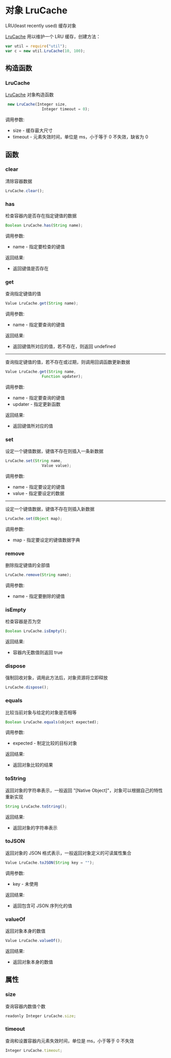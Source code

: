 # 对象 LruCache
LRU(least recently used) 缓存对象

[LruCache](/docs/manual/object/ifs/lrucache.md.html) 用以维护一个 LRU 缓存，创建方法：
```JavaScript
var util = require("util");
var c = new util.LruCache(10, 100);
```
## 构造函数
        
### LruCache
[LruCache](/docs/manual/object/ifs/lrucache.md.html) 对象构造函数
```JavaScript
 new LruCache(Integer size,
                Integer timeout = 0);
```

调用参数:
* size - 缓存最大尺寸
* timeout - 元素失效时间，单位是 ms，小于等于 0 不失效，缺省为 0

## 函数
        
### clear
清除容器数据
```JavaScript
LruCache.clear();
```

### has
检查容器内是否存在指定键值的数据
```JavaScript
Boolean LruCache.has(String name);
```

调用参数:
* name - 指定要检查的键值

返回结果:
* 返回键值是否存在

### get
查询指定键值的值
```JavaScript
Value LruCache.get(String name);
```

调用参数:
* name - 指定要查询的键值

返回结果:
* 返回键值所对应的值，若不存在，则返回 undefined

--------------------------
查询指定键值的值，若不存在或过期，则调用回调函数更新数据
```JavaScript
Value LruCache.get(String name,
                Function updater);
```

调用参数:
* name - 指定要查询的键值
* updater - 指定更新函数

返回结果:
* 返回键值所对应的值

### set
设定一个键值数据，键值不存在则插入一条新数据
```JavaScript
LruCache.set(String name,
                Value value);
```

调用参数:
* name - 指定要设定的键值
* value - 指定要设定的数据

--------------------------
设定一个键值数据，键值不存在则插入新数据
```JavaScript
LruCache.set(Object map);
```

调用参数:
* map - 指定要设定的键值数据字典

### remove
删除指定键值的全部值
```JavaScript
LruCache.remove(String name);
```

调用参数:
* name - 指定要删除的键值

### isEmpty
检查容器是否为空
```JavaScript
Boolean LruCache.isEmpty();
```

返回结果:
* 容器内无数值则返回 true

### dispose
强制回收对象，调用此方法后，对象资源将立即释放
```JavaScript
LruCache.dispose();
```

### equals
比较当前对象与给定的对象是否相等
```JavaScript
Boolean LruCache.equals(object expected);
```

调用参数:
* expected - 制定比较的目标对象

返回结果:
* 返回对象比较的结果

### toString
返回对象的字符串表示，一般返回 "[Native Object]"，对象可以根据自己的特性重新实现
```JavaScript
String LruCache.toString();
```

返回结果:
* 返回对象的字符串表示

### toJSON
返回对象的 JSON 格式表示，一般返回对象定义的可读属性集合
```JavaScript
Value LruCache.toJSON(String key = "");
```

调用参数:
* key - 未使用

返回结果:
* 返回包含可 JSON 序列化的值

### valueOf
返回对象本身的数值
```JavaScript
Value LruCache.valueOf();
```

返回结果:
* 返回对象本身的数值

## 属性
        
### size
查询容器内数值个数
```JavaScript
readonly Integer LruCache.size;
```

### timeout
查询和设置容器内元素失效时间，单位是 ms，小于等于 0 不失效
```JavaScript
Integer LruCache.timeout;
```

